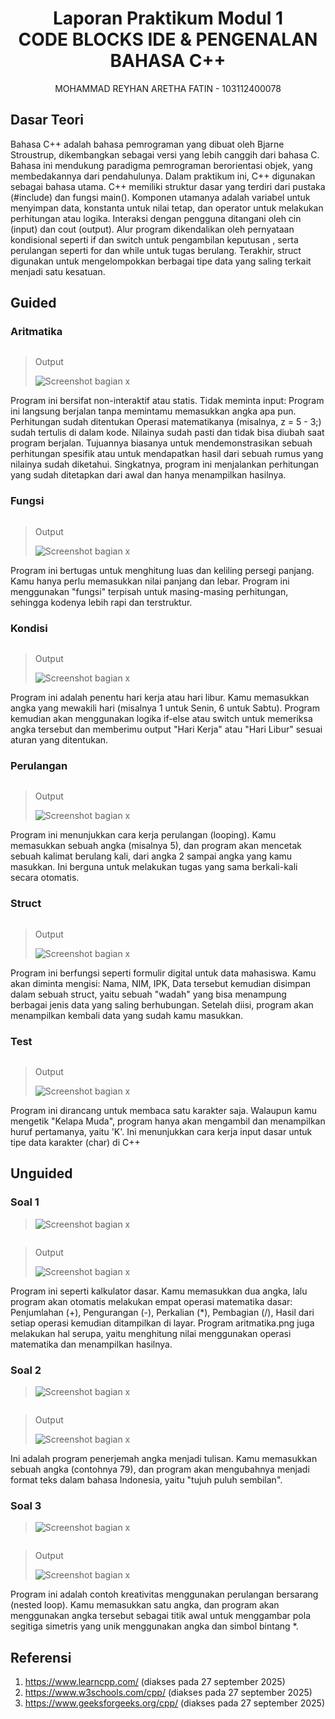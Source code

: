 # <h1 align="center">Laporan Praktikum Modul 1 <br> CODE BLOCKS IDE & PENGENALAN BAHASA C++</h1>
<p align="center">MOHAMMAD REYHAN ARETHA FATIN - 103112400078</p>

## Dasar Teori
Bahasa C++ adalah bahasa pemrograman yang dibuat oleh Bjarne Stroustrup, dikembangkan sebagai versi yang lebih canggih dari bahasa C. Bahasa ini mendukung paradigma pemrograman berorientasi objek, yang membedakannya dari pendahulunya. Dalam praktikum ini, C++ digunakan sebagai bahasa utama. C++ memiliki struktur dasar yang terdiri dari pustaka (#include) dan fungsi main(). Komponen utamanya adalah variabel untuk menyimpan data, konstanta untuk nilai tetap, dan operator untuk melakukan perhitungan atau logika. Interaksi dengan pengguna ditangani oleh cin (input) dan cout (output). Alur program dikendalikan oleh pernyataan kondisional seperti if dan switch untuk pengambilan keputusan , serta perulangan seperti for dan while untuk tugas berulang. Terakhir, struct digunakan untuk mengelompokkan berbagai tipe data yang saling terkait menjadi satu kesatuan.

## Guided

### Aritmatika
```c++

```
> Output
> 
> ![Screenshot bagian x](OUTPUT/aritmatika.png)

Program ini bersifat non-interaktif atau statis. Tidak meminta input: Program ini langsung berjalan tanpa memintamu memasukkan angka apa pun. Perhitungan sudah ditentukan Operasi matematikanya (misalnya, z = 5 - 3;) sudah tertulis di dalam kode. Nilainya sudah pasti dan tidak bisa diubah saat program berjalan. Tujuannya biasanya untuk mendemonstrasikan sebuah perhitungan spesifik atau untuk mendapatkan hasil dari sebuah rumus yang nilainya sudah diketahui. Singkatnya, program ini menjalankan perhitungan yang sudah ditetapkan dari awal dan hanya menampilkan hasilnya.

### Fungsi
```c++

```

> Output
> 
> ![Screenshot bagian x](OUTPUT/fungsi.png)

Program ini bertugas untuk menghitung luas dan keliling persegi panjang. Kamu hanya perlu memasukkan nilai panjang dan lebar. Program ini menggunakan "fungsi" terpisah untuk masing-masing perhitungan, sehingga kodenya lebih rapi dan terstruktur.

### Kondisi
```c++

```

> Output
> 
> ![Screenshot bagian x](OUTPUT/kondisi.png)

Program ini adalah penentu hari kerja atau hari libur. Kamu memasukkan angka yang mewakili hari (misalnya 1 untuk Senin, 6 untuk Sabtu). Program kemudian akan menggunakan logika if-else atau switch untuk memeriksa angka tersebut dan memberimu output "Hari Kerja" atau "Hari Libur" sesuai aturan yang ditentukan.

### Perulangan
```c++

```

> Output
> 
> ![Screenshot bagian x](OUTPUT/perulangan.png)

Program ini menunjukkan cara kerja perulangan (looping). Kamu memasukkan sebuah angka (misalnya 5), dan program akan mencetak sebuah kalimat berulang kali, dari angka 2 sampai angka yang kamu masukkan. Ini berguna untuk melakukan tugas yang sama berkali-kali secara otomatis.

### Struct
```c++

```

> Output
> 
> ![Screenshot bagian x](OUTPUT/struct.png)

Program ini berfungsi seperti formulir digital untuk data mahasiswa. Kamu akan diminta mengisi: Nama, NIM, IPK, Data tersebut kemudian disimpan dalam sebuah struct, yaitu sebuah "wadah" yang bisa menampung berbagai jenis data yang saling berhubungan. Setelah diisi, program akan menampilkan kembali data yang sudah kamu masukkan.

### Test
```c++

```
> Output
> 
> ![Screenshot bagian x](OUTPUT/testcpp.png)

Program ini dirancang untuk membaca satu karakter saja. Walaupun kamu mengetik "Kelapa Muda", program hanya akan mengambil dan menampilkan huruf pertamanya, yaitu 'K'. Ini menunjukkan cara kerja input dasar untuk tipe data karakter (char) di C++

## Unguided

### Soal 1

> ![Screenshot bagian x](SOAL/GSoal1.png)

```c++

```

> Output
> 
> ![Screenshot bagian x](OUTPUT/Soal1.png)

Program ini seperti kalkulator dasar. Kamu memasukkan dua angka, lalu program akan otomatis melakukan empat operasi matematika dasar:
Penjumlahan (+), Pengurangan (-), Perkalian (*), Pembagian (/), Hasil dari setiap operasi kemudian ditampilkan di layar. Program aritmatika.png juga melakukan hal serupa, yaitu menghitung nilai menggunakan operasi matematika dan menampilkan hasilnya.

### Soal 2

> ![Screenshot bagian x](SOAL/GSoal2.png)

```c++

```

> Output
> 
> ![Screenshot bagian x](OUTPUT/Soal2.png)

Ini adalah program penerjemah angka menjadi tulisan. Kamu memasukkan sebuah angka (contohnya 79), dan program akan mengubahnya menjadi format teks dalam bahasa Indonesia, yaitu "tujuh puluh sembilan".

### Soal 3

> ![Screenshot bagian x](SOAL/GSoal3.png)
> 
```c++

```

> Output
> 
> ![Screenshot bagian x](OUTPUT/Soal3.png)

Program ini adalah contoh kreativitas menggunakan perulangan bersarang (nested loop). Kamu memasukkan satu angka, dan program akan menggunakan angka tersebut sebagai titik awal untuk menggambar pola segitiga simetris yang unik menggunakan angka dan simbol bintang *.

## Referensi

1. https://www.learncpp.com/ (diakses pada 27 september 2025)
2. https://www.w3schools.com/cpp/ (diakses pada 27 september 2025)
3. https://www.geeksforgeeks.org/cpp/ (diakses pada 27 september 2025)
